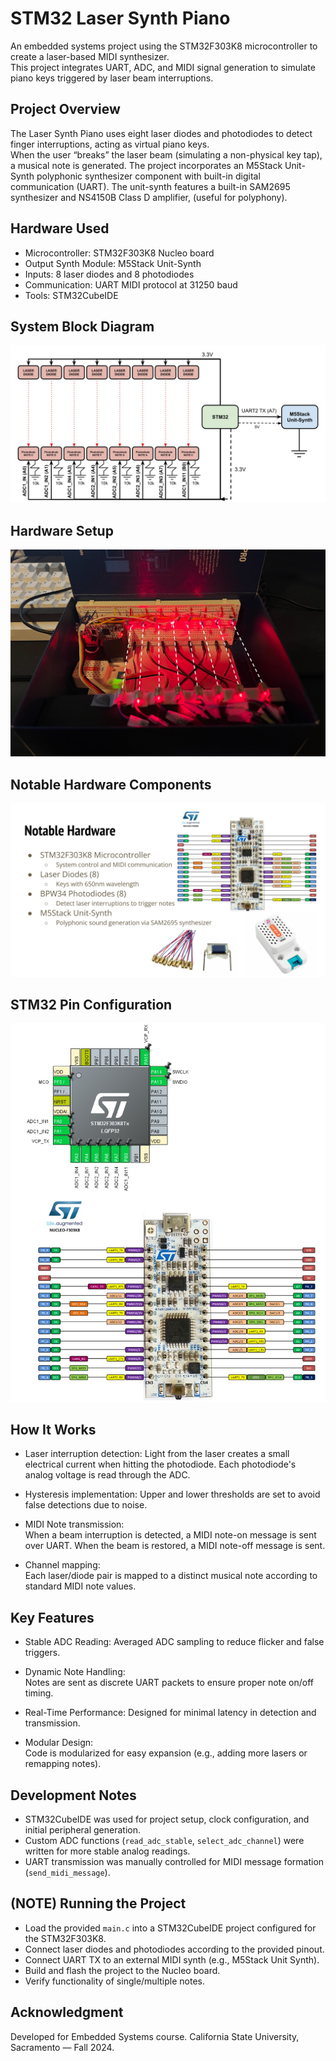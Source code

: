 # STM32 Laser Synth Piano

An embedded systems project using the STM32F303K8 microcontroller to create a laser-based MIDI synthesizer.  
This project integrates UART, ADC, and MIDI signal generation to simulate piano keys triggered by laser beam interruptions.


## Project Overview

The Laser Synth Piano uses eight laser diodes and photodiodes to detect finger interruptions, acting as virtual piano keys.  
When the user “breaks” the laser beam (simulating a non-physical key tap), a musical note is generated. The project
incorporates an M5Stack Unit-Synth polyphonic synthesizer component with built-in digital
communication (UART). The unit-synth features a built-in SAM2695 synthesizer and NS4150B Class D amplifier, (useful for polyphony).


## Hardware Used

- Microcontroller: STM32F303K8 Nucleo board
- Output Synth Module: M5Stack Unit-Synth
- Inputs: 8 laser diodes and 8 photodiodes
- Communication: UART MIDI protocol at 31250 baud
- Tools: STM32CubeIDE

## System Block Diagram
![Block Diagram](images/diagram.jpg)

## Hardware Setup
![Hardware Photo](images/hardware_setup.jpg)


## Notable Hardware Components
![Hardware Components](images/parts_used.jpg)


## STM32 Pin Configuration
![Pinout Screenshot](images/pinout.jpg)



## How It Works

- Laser interruption detection: 
  Light from the laser creates a small electrical current when hitting the photodiode. Each photodiode's analog voltage is read through the ADC.
  
- Hysteresis implementation:
  Upper and lower thresholds are set to avoid false detections due to noise.

- MIDI Note transmission:  
  When a beam interruption is detected, a MIDI note-on message is sent over UART. When the beam is restored, a MIDI note-off message is sent.

- Channel mapping:  
  Each laser/diode pair is mapped to a distinct musical note according to standard MIDI note values.


## Key Features

- Stable ADC Reading: 
  Averaged ADC sampling to reduce flicker and false triggers.

- Dynamic Note Handling:  
  Notes are sent as discrete UART packets to ensure proper note on/off timing.

- Real-Time Performance:
  Designed for minimal latency in detection and transmission.

- Modular Design:  
  Code is modularized for easy expansion (e.g., adding more lasers or remapping notes).



## Development Notes

- STM32CubeIDE was used for project setup, clock configuration, and initial peripheral generation.
- Custom ADC functions (`read_adc_stable`, `select_adc_channel`) were written for more stable analog readings.
- UART transmission was manually controlled for MIDI message formation (`send_midi_message`).



## (NOTE) Running the Project

- Load the provided `main.c` into a STM32CubeIDE project configured for the STM32F303K8.
- Connect laser diodes and photodiodes according to the provided pinout.
- Connect UART TX to an external MIDI synth (e.g., M5Stack Unit Synth).
- Build and flash the project to the Nucleo board.
- Verify functionality of single/multiple notes.


## Acknowledgment

Developed for Embedded Systems course.
California State University, Sacramento — Fall 2024.

